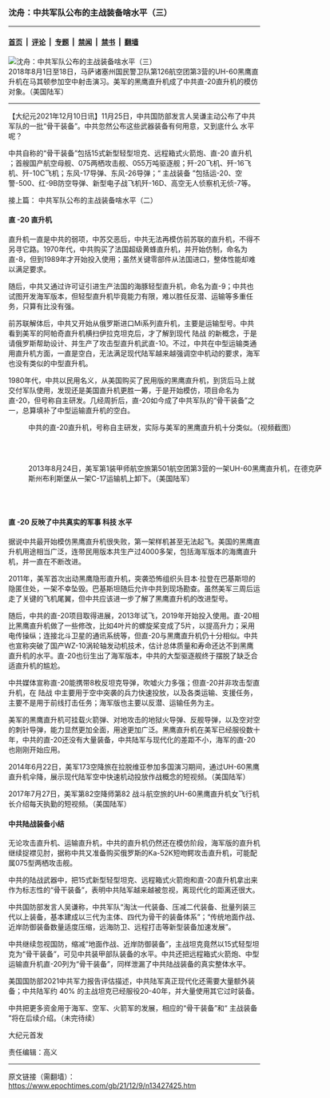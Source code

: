 ### 沈舟：中共军队公布的主战装备啥水平（三）

---

#### [首页](../../../..?n13427425) &nbsp;|&nbsp; [评论](../../../../../epoch-comment?n13427425) &nbsp;|&nbsp; [专题](../../../../../epoch-special?n13427425) &nbsp;|&nbsp; [禁闻](../../../../../epoch-news?n13427425) &nbsp;|&nbsp; [禁书](../../../../../books?n13427425) &nbsp;|&nbsp; [翻墙](https://github.com/gfw-breaker/nogfw/blob/master/README.md?n13427425)


<div><img alt="沈舟：中共军队公布的主战装备啥水平（三）" class="attachment-djy_600_400 size-djy_600_400 wp-post-image" src="https://i.epochtimes.com/assets/uploads/2021/12/id13427432-45345163371_6ff2e4ab17_o-600x400.jpg"/>
<div class="caption">
 2018年8月1日至18日，马萨诸塞州国民警卫队第126航空团第3营的UH-60黑鹰直升机在马其顿参加空中射击演习。美军的黑鹰直升机成了中共直-20直升机的模仿对象。（美国陆军）
</div></div><hr/><div class="post_content" id="artbody" itemprop="articleBody">
 <!-- article content begin -->
 <p>
  【大纪元2021年12月10日讯】11月25日，中共国防部发言人吴谦主动公布了中共军队的一批“骨干装备”。中共忽然公布这些武器装备有何用意，又到底什么
  <ok href="https://www.epochtimes.com/gb/tag/%E6%B0%B4%E5%B9%B3.html">
   水平
  </ok>
  呢？
 </p>
 <p>
  中共自称的“骨干装备”包括15式新型轻型坦克、远程箱式火箭炮、直-20
  <ok href="https://www.epochtimes.com/gb/tag/%E7%9B%B4%E5%8D%87%E6%9C%BA.html">
   直升机
  </ok>
  ；首艘国产航空母舰、075两栖攻击舰、055万吨驱逐舰；歼-20飞机、歼-16飞机、歼-10C飞机；东风-17导弹、东风-26导弹；“
  <ok href="https://www.epochtimes.com/gb/tag/%E4%B8%BB%E6%88%98%E8%A3%85%E5%A4%87.html">
   主战装备
  </ok>
  ”包括运-20、空警-500、红-9B防空导弹、新型电子战飞机歼-16D、高空无人侦察机无侦-7等。
 </p>
 <p>
  接上篇：
  <ok href="https://www.epochtimes.com/gb/21/12/5/n13418459.htm">
   中共军队公布的主战装备啥水平（二）
  </ok>
 </p>
 <h4>
  <strong>
   直
  </strong>
  <strong>
   -20
  </strong>
  <strong>
   <ok href="https://www.epochtimes.com/gb/tag/%E7%9B%B4%E5%8D%87%E6%9C%BA.html">
    直升机
   </ok>
  </strong>
 </h4>
 <p>
  直升机一直是中共的弱项，中苏交恶后，中共无法再模仿前苏联的直升机，不得不另寻它路。1970年代，中共购买了法国超级黄蜂直升机，并开始仿制，命名为直-8，但到1989年才开始投入使用；虽然关键零部件从法国进口，整体性能却难以满足要求。
 </p>
 <p>
  随后，中共又通过许可证引进生产法国的海豚轻型直升机，命名为直-9；中共也试图开发海军版本，但轻型直升机毕竟能力有限，难以胜任反潜、运输等多重任务，只算有比没有强。
 </p>
 <p>
  前苏联解体后，中共又开始从俄罗斯进口Mi系列直升机，主要是运输型号。中共看到美军的阿帕奇直升机横扫伊拉克坦克后，才了解到现代
  <ok href="https://www.epochtimes.com/gb/tag/%E9%99%86%E6%88%98.html">
   陆战
  </ok>
  的新概念，于是请俄罗斯帮助设计、并生产了攻击型直升机武直-10。不过，中共在中型运输类通用直升机方面，一直是空白，无法满足现代陆军越来越强调空中机动的要求，海军也没有类似的中型直升机。
 </p>
 <p>
  1980年代，中共以民用名义，从美国购买了民用版的黑鹰直升机，到货后马上就交付军队使用，发现还是美国直升机更胜一筹，于是开始模仿，项目命名为直-20，但号称自主研发。几经周折后，直-20如今成了中共军队的“骨干装备”之一，总算填补了中型运输直升机的空白。
 </p>
 <figure aria-describedby="caption-attachment-13427436" class="wp-caption aligncenter" id="attachment_13427436" style="width: 600px">
  <ok href="https://i.epochtimes.com/assets/uploads/2021/12/id13427436-Z-20_20211205-5.jpg" target="_blank">
   <img alt="" class="size-large wp-image-13427436" src="https://i.epochtimes.com/assets/uploads/2021/12/id13427436-Z-20_20211205-5-600x307.jpg"/>
  </ok>
  <br/><figcaption class="wp-caption-text" id="caption-attachment-13427436">
   中共的直-20直升机，号称自主研发，实际与美军的黑鹰直升机十分类似。（视频截图）
  </figcaption><br/>
 </figure><br/>
 <figure aria-describedby="caption-attachment-13427438" class="wp-caption aligncenter" id="attachment_13427438" style="width: 600px">
  <ok href="https://i.epochtimes.com/assets/uploads/2021/12/id13427438-9819521943_8524707997_k.jpg" target="_blank">
   <img alt="" class="size-large wp-image-13427438" src="https://i.epochtimes.com/assets/uploads/2021/12/id13427438-9819521943_8524707997_k-600x480.jpg"/>
  </ok>
  <br/><figcaption class="wp-caption-text" id="caption-attachment-13427438">
   2013年8月24日，美军第1装甲师航空旅第501航空团第3营的一架UH-60黑鹰直升机，在德克萨斯州布利斯堡从一架C-17运输机上卸下。（美国陆军）
  </figcaption><br/>
 </figure><br/>
 <h4>
  <strong>
   直
  </strong>
  <strong>
   -20
  </strong>
  <strong>
   反映了中共真实的军事
   <ok href="https://www.epochtimes.com/gb/tag/%E7%A7%91%E6%8A%80.html">
    科技
   </ok>
   <ok href="https://www.epochtimes.com/gb/tag/%E6%B0%B4%E5%B9%B3.html">
    水平
   </ok>
  </strong>
 </h4>
 <p>
  据说中共最开始模仿黑鹰直升机很失败，第一架样机甚至无法起飞。美国的黑鹰直升机用途相当广泛，连带民用版本共生产过4000多架，包括海军版本的海鹰直升机，并一直在不断改进。
 </p>
 <p>
  2011年，美军首次出动黑鹰隐形直升机，突袭恐怖组织头目本‧拉登在巴基斯坦的隐匿住处，一架不幸坠毁。巴基斯坦随后允许中共到现场勘查。虽然美军三周后运走了关键的飞机尾翼，但中共应该进一步了解了黑鹰直升机的改进型号。
 </p>
 <p>
  随后，中共的直-20项目取得进展，2013年试飞，2019年开始投入使用。直-20相比黑鹰直升机做了一些修改，比如4叶片的螺旋桨变成了5片，以提高升力；采用电传操纵；连接北斗卫星的通讯系统等，但直-20与黑鹰直升机仍十分相似。中共也宣称突破了国产WZ-10涡轮轴发动机技术，估计总体质量和寿命还达不到黑鹰直升机的水平。直-20也衍生出了海军版本，中共的大型驱逐舰终于摆脱了缺乏合适直升机的尴尬。
 </p>
 <p>
  中共媒体宣称直-20能携带8枚反坦克导弹，吹嘘火力多强；但直-20并非攻击型直升机，在
  <ok href="https://www.epochtimes.com/gb/tag/%E9%99%86%E6%88%98.html">
   陆战
  </ok>
  中主要用于空中突袭的兵力快速投放，以及各类运输、支援任务，主要不是用于前线打击任务；海军版也主要以反潜、运输任务为主。
 </p>
 <p>
  美军的黑鹰直升机可挂载火箭弹、对地攻击的地狱火导弹、反舰导弹，以及空对空的刺针导弹，能力显然更加全面，用途更加广泛。黑鹰直升机在美军已经服役数十年，中共的直-20还没有大量装备，中共陆军与现代化的差距不小，海军的直-20也刚刚开始应用。
 </p>
 <p>
 </p>
 <p>
  2014年6月22日，美军173空降旅在拉脱维亚参加多国演习期间，通过UH-60黑鹰直升机伞降，展示现代陆军空中快速机动投放作战概念的短视频。（美国陆军）
 </p>
 <p>
 </p>
 <p>
  2017年7月27日，美军第82空降师第82 战斗航空旅的UH-60黑鹰直升机女飞行机长介绍每天执勤的短视频。（美国陆军）
 </p>
 <h4>
  <strong>
   中共陆战装备小结
  </strong>
 </h4>
 <p>
  无论攻击直升机、运输直升机，中共的直升机仍然还在模仿阶段，海军版的直升机继续捉襟见肘，据称中共又准备购买俄罗斯的Ka-52K短吻鳄攻击直升机，可能配属075型两栖攻击舰。
 </p>
 <p>
  中共的陆战武器中，把15式新型轻型坦克、远程箱式火箭炮和直-20直升机拿出来作为标志性的“骨干装备”，表明中共陆军越来越被忽视，离现代化的距离还很大。
 </p>
 <p>
  中共国防部发言人吴谦称，中共军队“淘汰一代装备、压减二代装备、批量列装三代以上装备，基本建成以三代为主体、四代为骨干的装备体系”；“传统地面作战、近岸防御装备数量适度压缩，远海防卫、远程打击等新型装备加速发展”。
 </p>
 <p>
  中共继续忽视国防，缩减“地面作战、近岸防御装备”，主战坦克竟然以15式轻型坦克为“骨干装备”，可见中共装甲部队装备的水平。中共还把远程箱式火箭炮、中型运输直升机直-20列为“骨干装备”，同样泄漏了中共陆战装备的真实整体水平。
 </p>
 <p>
  美国国防部2021中共军力报告评估描述，中共陆军真正现代化还需要大量额外装备；中共陆军约 40% 的主战坦克已经服役20-40年，并大量使用其它过时装备。
 </p>
 <p>
  中共把更多资金用于海军、空军、火箭军的发展，相应的“骨干装备”和“
  <ok href="https://www.epochtimes.com/gb/tag/%E4%B8%BB%E6%88%98%E8%A3%85%E5%A4%87.html">
   主战装备
  </ok>
  ”将在后续介绍。（未完待续）
 </p>
 <p>
  大纪元首发
 </p>
 <p>
  责任编辑：高义
 </p>
 <!-- article content end -->
 <div id="below_article_ad">
 </div>
</div>


---

原文链接（需翻墙）：https://www.epochtimes.com/gb/21/12/9/n13427425.htm